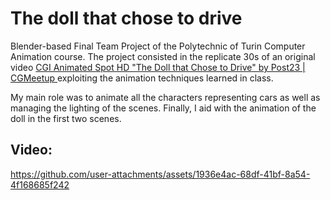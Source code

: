 # The doll that chose to drive

Blender-based Final Team Project of the Polytechnic of Turin Computer Animation course. The project consisted in the replicate 30s of an original video [CGI Animated Spot HD "The Doll that Chose to Drive" by Post23 | CGMeetup
](https://www.youtube.com/watch?v=H_7G4hPQpe8&t=46s) exploiting the animation techniques learned in class.

My main role was to animate all the characters representing cars as well as managing the lighting of the scenes. Finally, I aid with the animation of the doll in the first two scenes.


## Video:
https://github.com/user-attachments/assets/1936e4ac-68df-41bf-8a54-4f168685f242


